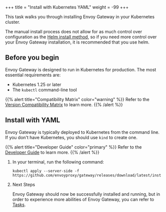 +++
title = "Install with Kubernetes YAML"
weight = -99
+++

This task walks you through installing Envoy Gateway in your Kubernetes cluster.

The manual install process does not allow for as much control over configuration
as the [Helm install method](./install-helm), so if you need more control over your Envoy Gateway
installation, it is recommended that you use helm.

## Before you begin

Envoy Gateway is designed to run in Kubernetes for production. The most essential requirements are:

* Kubernetes 1.25 or later
* The `kubectl` command-line tool

{{% alert title="Compatibility Matrix" color="warning" %}}
Refer to the [Version Compatibility Matrix](/news/releases/matrix) to learn more.
{{% /alert %}}

## Install with YAML

Envoy Gateway is typically deployed to Kubernetes from the command line. If you don't have Kubernetes, you should use `kind` to create one.

{{% alert title="Developer Guide" color="primary" %}}
Refer to the [Developer Guide](../../contributions/develop) to learn more.
{{% /alert %}}

1. In your terminal, run the following command:

    ```shell
    kubectl apply --server-side -f https://github.com/envoyproxy/gateway/releases/download/latest/install.yaml
    ```

2. Next Steps

   Envoy Gateway should now be successfully installed and running, but in order to experience more abilities of Envoy Gateway, you can refer to [Tasks](/latest/tasks).
